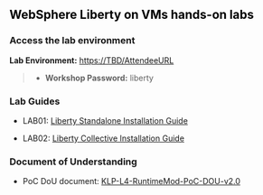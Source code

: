 
<h2 style="color:black">WebSphere Liberty on VMs hands-on labs</h2>

<!--
Time  | Session  | Primary speaker
--------------|----------|------------
10:30 am | Welcome and Introduction | Yi
10:45 am | Architecture and sizing /interactive quiz  | Yi / Kevin
12:00 pm | Lunch | 
1:00 pm | Lab01: Liberty stand-alone installation, configuration, and deployment | Megan  
2:00 pm | Recommended practices for enterprise deployment of Liberty on VMs  | Kevin
3:00 pm | Lab02: Liberty collective installation, configuration, and deployment | Ohi
4:30 pm  | Installation & configuration interactive quiz | Kevin / Yi 
5:00 pm | Customer case studies and interactive quiz | Kevin / Yi 

-->

### Access the lab environment


  **Lab Environment:**  [https://TBD/AttendeeURL](https://TBD/AttendeeURL)
    
  > - **Workshop Password:** liberty


### Lab Guides

  - LAB01: [Liberty Standalone Installation Guide](TBD)

  - LAB02: [Liberty Collective Installation Guide](TBD)
  
  
### Document of Understanding 

 - PoC DoU document: [KLP-L4-RuntimeMod-PoC-DOU-v2.0](https://ibm.box.com/s/p0u72nzz85tdmg1hsk4awrpgx1zp1tbx)
 
 